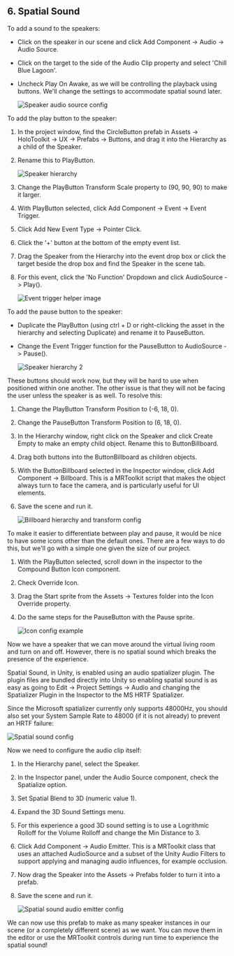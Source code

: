 ## 6. Spatial Sound

 To add a sound to the speakers:

- Click on the speaker in our scene and click Add Component -> Audio -> Audio Source.
- Click on the target to the side of the Audio Clip property and select 'Chill Blue Lagoon'.
- Uncheck Play On Awake, as we will be controlling the playback using buttons. We'll change the settings to accommodate spatial sound later.

	![Speaker audio source config](../media/10.png)


To add the play button to the speaker:

1. In the project window, find the CircleButton prefab in Assets -> HoloToolkit -> UX -> Prefabs -> Buttons, and drag it into the Hierarchy as a child of the Speaker.
2. Rename this to PlayButton.

	![Speaker hierarchy](../media/11.png)

3. Change the PlayButton Transform Scale property to (90, 90, 90) to make it larger.
4. With PlayButton selected, click Add Component -> Event -> Event Trigger.
5. Click Add New Event Type -> Pointer Click.
6. Click the '+' button at the bottom of the empty event list.
7. Drag the Speaker from the Hierarchy into the event drop box or click the target beside the drop box and find the Speaker in the scene tab.
8. For this event, click the 'No Function' Dropdown and click AudioSource -> Play().

	![Event trigger helper image](../media/12.png)

To add the pause button to the speaker:
- Duplicate the PlayButton (using ctrl + D or right-clicking the asset in the hierarchy and selecting Duplicate) and rename it to PauseButton.
- Change the Event Trigger function for the PauseButton to AudioSource -> Pause().

	![Speaker hierarchy 2](../media/13.png)

These buttons should work now, but they will be hard to use when positioned within one another. The other issue is that they will not be facing the user unless the speaker is as well. To resolve this:

1. Change the PlayButton Transform Position to (-6, 18, 0).
2. Change the PauseButton Transform Position to (6, 18, 0).
3. In the Hierarchy window, right click on the Speaker and click Create Empty to make an empty child object. Rename this to ButtonBillboard.
4. Drag both buttons into the ButtonBillboard as children objects.
5. With the ButtonBillboard selected in the Inspector window, click Add Component -> Billboard. This is a MRToolkit script that makes the object always turn to face the camera, and is particularly useful for UI elements.
6. Save the scene and run it.

	![Billboard hierarchy and transform config](../media/14.png)

To make it easier to differentiate between play and pause, it would be nice to have some icons other than the default ones. There are a few ways to do this, but we'll go with a simple one given the size of our project.

1. With the PlayButton selected, scroll down in the inspector to the Compound Button Icon component.
2. Check Override Icon.
3. Drag the Start sprite from the Assets -> Textures folder into the Icon Override property.
4. Do the same steps for the PauseButton with the Pause sprite.

	![Icon config example](../media/iconConfig.png)

Now we have a speaker that we can move around the virtual living room and turn on and off. However, there is no spatial sound which breaks the presence of the experience. 

Spatial Sound, in Unity, is enabled using an audio spatializer plugin. The plugin files are bundled directly into Unity so enabling spatial sound is as easy as going to Edit -> Project Settings -> Audio and changing the Spatializer Plugin in the Inspector to the MS HRTF Spatializer. 

Since the Microsoft spatializer currently only supports 48000Hz, you should also set your System Sample Rate to 48000 (if it is not already) to prevent an HRTF failure:

![Spatial sound config](../media/audio-250px.png)

Now we need to configure the audio clip itself:

1. In the Hierarchy panel, select the Speaker.
2. In the Inspector panel, under the Audio Source component, check the Spatialize option.
3. Set Spatial Blend to 3D (numeric value 1).
4. Expand the 3D Sound Settings menu.
5. For this experience a good 3D sound setting is to use a Logrithmic Rolloff for the Volume Rolloff and change the Min Distance to 3.
6. Click Add Component -> Audio Emitter. This is a MRToolkit class that uses an attached AudioSource and a subset of the Unity Audio Filters to support applying and managing audio influences, for example occlusion.
7. Now drag the Speaker into the Assets -> Prefabs folder to turn it into a prefab.
8. Save the scene and run it.

	![Spatial sound audio emitter config](../media/15.png)

We can now use this prefab to make as many speaker instances in our scene (or a completely different scene) as we want. You can move them in the editor or use the MRToolkit controls during run time to experience the spatial sound!